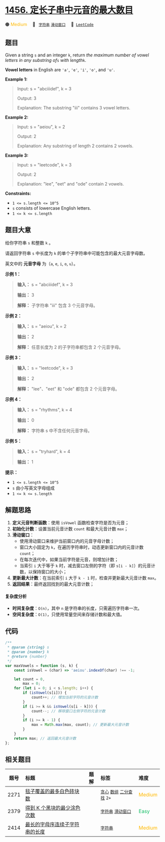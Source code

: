 # [1456. 定长子串中元音的最大数目](https://leetcode.com/problems/maximum-number-of-vowels-in-a-substring-of-given-length)

🟠 <font color=#ffb800>Medium</font>&emsp; 🔖&ensp; [`字符串`](/tag/string.md) [`滑动窗口`](/tag/sliding-window.md)&emsp; 🔗&ensp;[`LeetCode`](https://leetcode.com/problems/maximum-number-of-vowels-in-a-substring-of-given-length)

## 题目

Given a string `s` and an integer `k`, return _the maximum number of vowel
letters in any substring of_`s` _with length_`k`.

**Vowel letters** in English are `'a'`, `'e'`, `'i'`, `'o'`, and `'u'`.

**Example 1:**

> Input: s = "abciiidef", k = 3
>
> Output: 3
>
> Explanation: The substring "iii" contains 3 vowel letters.

**Example 2:**

> Input: s = "aeiou", k = 2
>
> Output: 2
>
> Explanation: Any substring of length 2 contains 2 vowels.

**Example 3:**

> Input: s = "leetcode", k = 3
>
> Output: 2
>
> Explanation: "lee", "eet" and "ode" contain 2 vowels.

**Constraints:**

- `1 <= s.length <= 10^5`
- `s` consists of lowercase English letters.
- `1 <= k <= s.length`

## 题目大意

给你字符串 `s` 和整数 `k` 。

请返回字符串 `s` 中长度为 `k` 的单个子字符串中可能包含的最大元音字母数。

英文中的 **元音字母** 为（`a`, `e`, `i`, `o`, `u`）。

**示例 1：**

> **输入：** s = "abciiidef", k = 3
>
> **输出：** 3
>
> **解释：** 子字符串 "iii" 包含 3 个元音字母。

**示例 2：**

> **输入：** s = "aeiou", k = 2
>
> **输出：** 2
>
> **解释：** 任意长度为 2 的子字符串都包含 2 个元音字母。

**示例 3：**

> **输入：** s = "leetcode", k = 3
>
> **输出：** 2
>
> **解释：** "lee"、"eet" 和 "ode" 都包含 2 个元音字母。

**示例 4：**

> **输入：** s = "rhythms", k = 4
>
> **输出：** 0
>
> **解释：** 字符串 s 中不含任何元音字母。

**示例 5：**

> **输入：** s = "tryhard", k = 4
>
> **输出：** 1

**提示：**

- `1 <= s.length <= 10^5`
- `s` 由小写英文字母组成
- `1 <= k <= s.length`

## 解题思路

1. **定义元音判断函数**：使用 `isVowel` 函数检查字符是否为元音；
2. **初始化计数**：设置当前元音计数 `count` 和最大元音计数 `max`；
3. **滑动窗口**：
   - 使用滑动窗口来维护当前窗口内的元音字母计数；
   - 窗口大小固定为 `k`，在遍历字符串时，动态更新窗口内的元音计数 `count`；
   - 在每次迭代中，如果当前字符是元音，则增加计数；
   - 当索引 `i` 大于等于 `k` 时，减去窗口左侧的字符（即 `s[i - k]`）的元音计数，以保持窗口的大小；
4. **更新最大计数**：在当前索引 `i` 大于 `k - 1` 时，检查并更新最大元音计数 `max`。
5. **返回结果**：最终返回找到的最大元音计数；

#### 复杂度分析

- **时间复杂度**：`O(n)`，其中 `n` 是字符串的长度，只需遍历字符串一次。
- **空间复杂度**：`O(1)`，只使用常量空间来存储计数和最大值。

## 代码

```javascript
/**
 * @param {string} s
 * @param {number} k
 * @return {number}
 */
var maxVowels = function (s, k) {
	const isVowel = (char) => 'aeiou'.indexOf(char) !== -1;

	let count = 0,
		max = 0;
	for (let i = 0; i < s.length; i++) {
		if (isVowel(s[i])) {
			count++; // 增加当前字符的元音计数
		}
		if (i >= k && isVowel(s[i - k])) {
			count--; // 移除窗口左侧字符的元音计数
		}
		if (i >= k - 1) {
			max = Math.max(max, count); // 更新最大元音计数
		}
	}
	return max; // 返回最大元音计数
};
```

## 相关题目

<!-- prettier-ignore -->
| 题号 | 标题 | 题解 | 标签 | 难度 |
| :------: | :------ | :------: | :------ | :------ |
| 2271 | [毯子覆盖的最多白色砖块数](https://leetcode.com/problems/maximum-white-tiles-covered-by-a-carpet) |  |  [`贪心`](/tag/greedy.md) [`数组`](/tag/array.md) [`二分查找`](/tag/binary-search.md) `2+` | <font color=#ffb800>Medium</font> |
| 2379 | [得到 K 个黑块的最少涂色次数](https://leetcode.com/problems/minimum-recolors-to-get-k-consecutive-black-blocks) |  |  [`字符串`](/tag/string.md) [`滑动窗口`](/tag/sliding-window.md) | <font color=#15bd66>Easy</font> |
| 2414 | [最长的字母序连续子字符串的长度](https://leetcode.com/problems/length-of-the-longest-alphabetical-continuous-substring) |  |  [`字符串`](/tag/string.md) | <font color=#ffb800>Medium</font> |